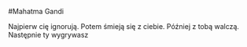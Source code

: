 #Mahatma Gandi

Najpierw cię ignorują. Potem śmieją się z ciebie. Później z tobą walczą. Następnie ty wygrywasz
